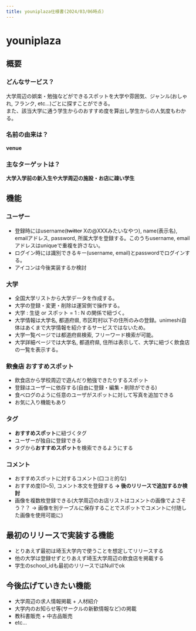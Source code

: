 ```yaml
---
title: youniplaza仕様書(2024/03/06時点)
---
```


# youniplaza

## 概要

### どんなサービス？

大学周辺の娯楽・勉強などができるスポットを大学や雰囲気、ジャンル(おしゃれ, フランク, etc...)ごとに探すことができる。  
また、該当大学に通う学生からのおすすめ度を算出し学生からの人気度もわかる。

### 名前の由来は？

**venue**  

### 主なターゲットは？

**大学入学前の新入生や大学周辺の施設・お店に疎い学生**

## 機能

### ユーザー

- 登録時にはusername(~~twitter~~ Xの@XXXみたいなやつ), name(表示名), emailアドレス, password, 所属大学を登録する。このうちusername, emailアドレスはuniqueで重複を許さない。
- ログイン時には識別できるキー(username, email)とpasswordでログインする。
- アイコンは今後実装するか検討

### 大学

- 全国大学リストから大学データを作成する。
- 大学の登録・変更・削除は運営側で操作する。
- 大学 : 生徒 or スポット = 1 : N の関係で紐づく。
- 大学情報は大学名, 都道府県, 市区町村以下の住所のみの登録。unimeshi自体はあくまで大学情報を紹介するサービスではないため。
- 大学一覧ページでは都道府県検索, フリーワード検索が可能。
- 大学詳細ページでは大学名, 都道府県, 住所は表示して、大学に紐づく飲食店の一覧を表示する。

### ~~飲食店~~ おすすめスポット

- 飲食店から学校周辺で遊んだり勉強できたりするスポット
- 登録はユーザーに依存する(自由に登録・編集・削除ができる)
- 食べログのように任意のユーザがスポットに対して写真を追加できる
- お気に入り機能もあり

### タグ

- **おすすめスポット**に紐づくタグ
- ユーザーが独自に登録できる
- タグから**おすすめスポット**を検索できるようにする

### コメント

- おすすめスポットに対するコメント(口コミ的な)
- おすすめ度(0~5), コメント本文を登録する **-> 後のリリースで追加するか検討**
- 画像を複数枚登録できる(大学周辺のお店リストはコメントの画像でよさそう？？ -> 画像を別テーブルに保存することでスポットでコメントに付随した画像を使用可能に)

## 最初のリリースで実装する機能

- とりあえず最初は埼玉大学内で使うことを想定してリリースする
- 他の大学は登録せずとりあえず埼玉大学周辺の飲食店を掲載する
- 学生のschool_idも最初のリリースではNullでok

## 今後広げていきたい機能

- 大学周辺の求人情報掲載 + 人材紹介
- 大学内のお知らせ等(サークルの新歓情報など)の掲載
- 教科書販売 + 中古品販売
- etc...
